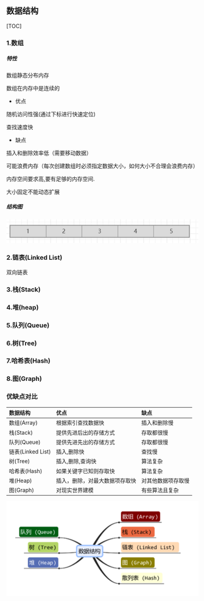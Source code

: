 ## 数据结构

\[TOC\]

### 1.数组

##### 特性

数组静态分布内存

数组在内存中是连续的

* 优点

随机访问性强\(通过下标进行快速定位\)

查找速度快

* 缺点

插入和删除效率低（需要移动数据）

可能浪费内存（每次创建数组时必须指定数据大小，如何大小不合理会浪费内存）

内存空间要求高,要有足够的内存空间.

大小固定不能动态扩展

##### 结构图

![](/assets/sz.png)

### 2.链表\(Linked List\)

双向链表  




### 3.栈\(Stack\)

### 4.堆\(heap\)

### 5.队列\(Queue\)

### 6.树\(Tree\)

### 7.哈希表\(Hash\)

### 8.图\(Graph\)

### 优缺点对比

| 数据结构 | 优点 | 缺点 |
| :--- | :--- | :--- |
| 数组\(Array\) | 根据索引查找数据快 | 插入和删除慢 |
| 栈\(Stack\) | 提供先进后出的存储方式 | 存取都很慢 |
| 队列\(Queue\) | 提供先进先出的存储方式 | 存取都很慢 |
| 链表\(Linked List\) | 插入,删除快 | 查找慢 |
| 树\(Tree\) | 插入,删除,查询快 | 算法复杂 |
| 哈希表\(Hash\) | 如果关键字已知则存取快 | 算法复杂 |
| 堆\(Heap\) | 插入，删除，对最大数据项存取快 | 对其他数据项存取慢 |
| 图\(Graph\) | 对现实世界建模 | 有些算法且复杂 |

![](/assets/sjjg1.png)


